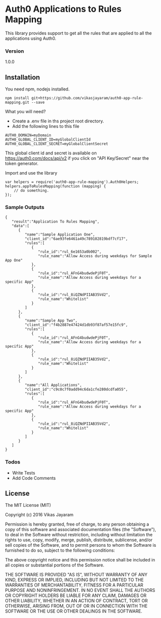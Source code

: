 # Auth0 Applications to Rules Mapping

This library provides support to get all the rules that are applied to all the applications using Auth0.

### Version

1.0.0

## Installation

You need npm, nodejs installed.

```
npm install git+https://github.com/vikasjayaram/auth0-app-rule-mapping.git --save
```

What you will need?
* Create a .env file in ths project root directory.
* Add the following lines to this file
```
AUTH0_DOMAIN=myDomain
AUTH0_GLOBAL_CLIENT_ID=myGlobalClientId
AUTH0_GLOBAL_CLIENT_SECRET=myGlobalClientSecret
```
This global client id and secret is available on https://auth0.com/docs/api/v2 if you click on "API Key/Secret" near the token generator.

Import and use the library
```
var helpers = require('auth0-app-rule-mapping').Auth0Helpers;
helpers.appToRulesMapping(function (mapping) {
    // do something.
});
```
### Sample Outputs

```
{  
   "result":"Application To Rules Mapping",
   "data":[  
      {  
         "name":"Sample Application One",
         "client_id":"6ae93fe6461a49c789102819bdf7cf17",
         "rules":[  
            {  
               "rule_id":"rul_6e1653a0b002",
               "rule_name":"Allow Access during weekdays for Sample App One"
            },
            {  
               "rule_id":"rul_AFnG4budwdePjF0T",
               "rule_name":"Allow Access during weekdays for a specific App"
            },
            {  
               "rule_id":"rul_8iQZNdPIIAB35Vd2",
               "rule_name":"Whitelist"
            }
         ]
      },
      {  
         "name":"Sample App Two",
         "client_id":"f4b2887e47424d1db93f87af57e15fc9",
         "rules":[  
            {  
               "rule_id":"rul_AFnG4budwdePjF0T",
               "rule_name":"Allow Access during weekdays for a specific App"
            },
            {  
               "rule_id":"rul_8iQZNdPIIAB35Vd2",
               "rule_name":"Whitelist"
            }
         ]
      },
      {  
         "name":"All Applications",
         "client_id":"c9c0c7f0add94c6da1cfe280dcdfa055",
         "rules":[  
            {  
               "rule_id":"rul_AFnG4budwdePjF0T",
               "rule_name":"Allow Access during weekdays for a specific App"
            },
            {  
               "rule_id":"rul_8iQZNdPIIAB35Vd2",
               "rule_name":"Whitelist"
            }
         ]
      }
   ]
}
```


### Todos

 - Write Tests
 - Add Code Comments

License
----
The MIT License (MIT)

Copyright (c) 2016 Vikas Jayaram

Permission is hereby granted, free of charge, to any person obtaining a copy
of this software and associated documentation files (the "Software"), to deal
in the Software without restriction, including without limitation the rights
to use, copy, modify, merge, publish, distribute, sublicense, and/or sell
copies of the Software, and to permit persons to whom the Software is
furnished to do so, subject to the following conditions:

The above copyright notice and this permission notice shall be included in
all copies or substantial portions of the Software.

THE SOFTWARE IS PROVIDED "AS IS", WITHOUT WARRANTY OF ANY KIND, EXPRESS OR
IMPLIED, INCLUDING BUT NOT LIMITED TO THE WARRANTIES OF MERCHANTABILITY,
FITNESS FOR A PARTICULAR PURPOSE AND NONINFRINGEMENT. IN NO EVENT SHALL THE
AUTHORS OR COPYRIGHT HOLDERS BE LIABLE FOR ANY CLAIM, DAMAGES OR OTHER
LIABILITY, WHETHER IN AN ACTION OF CONTRACT, TORT OR OTHERWISE, ARISING FROM,
OUT OF OR IN CONNECTION WITH THE SOFTWARE OR THE USE OR OTHER DEALINGS IN
THE SOFTWARE.


